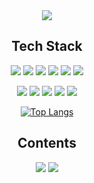 <div align="center">
<img src="https://capsule-render.vercel.app/api?type=waving&color=auto&height=150&text=HyunwooYang&section=header" />

## Tech Stack

<img src="https://img.shields.io/badge/Python-3766AB?style=flat-square&logo=Python&logoColor=white"/></a>
<img src="https://img.shields.io/badge/C-A8B9CC?style=flat-square&logo=c&logoColor=white"/>
<img src="https://img.shields.io/badge/Java-728E9B?style=flat-square&logo=javas&logoColor=white"/>
<img src="https://img.shields.io/badge/Html5-E34F26?style=flat-square&logo=html5&logoColor=white"/>
<img src="https://img.shields.io/badge/Javascript-F7DF1E?style=flat-square&logo=javascript&logoColor=white"/>
<img src="https://img.shields.io/badge/Css-663399?style=flat-square&logo=css&logoColor=white"/>

<img src="https://img.shields.io/badge/Mysql-4479A1?style=flat-square&logo=mysql&logoColor=white"/></a>
<img src="https://img.shields.io/badge/AWS-232F3E?style=flat-square&logo=amazonwebservices&logoColor=white"/>
<img src="https://img.shields.io/badge/Mariadb-003545?style=flat-square&logo=mariadb&logoColor=white"/>
<img src="https://img.shields.io/badge/Linux-FCC624?style=flat-square&logo=linux&logoColor=white"/>
<img src="https://img.shields.io/badge/Pandas-150458?style=flat-square&logo=pandas&logoColor=white"/>

[![Top Langs](https://github-readme-stats.vercel.app/api/top-langs/?username=hyunuda&layout=compact)](https://github.com/hyunuda/github-readme-stats)

## Contents
<img src="https://img.shields.io/badge/Naver-03C75A?style=flat-square&logo=naver&logoColor=white"/></a>
<img src="https://img.shields.io/badge/Gmail-EA4335?style=flat-square&logo=gmail&logoColor=white"/>

</div>
  
 

